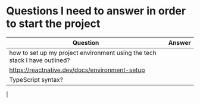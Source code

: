 # Questions I need to answer in order to start the project

| Question | Answer | 
| -------- | ------ |
| how to set up my project environment using the tech stack I have outlined? 
| https://reactnative.dev/docs/environment-setup 
| TypeScript syntax?  
| 



